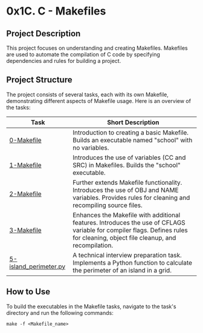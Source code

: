 # 0x1C. C - Makefiles

## Project Description
This project focuses on understanding and creating Makefiles. Makefiles are used to automate the compilation of C code by specifying dependencies and rules for building a project.

## Project Structure
The project consists of several tasks, each with its own Makefile, demonstrating different aspects of Makefile usage. Here is an overview of the tasks:

| Task                                             | Short Description                                          |
|--------------------------------------------------|-----------------------------------------------------------|
| [0-Makefile](./0-Makefile)                      | Introduction to creating a basic Makefile. Builds an executable named "school" with no variables. |
| [1-Makefile](./1-Makefile)                      | Introduces the use of variables (CC and SRC) in Makefiles. Builds the "school" executable. |
| [2-Makefile](./2-Makefile)                      | Further extends Makefile functionality. Introduces the use of OBJ and NAME variables. Provides rules for cleaning and recompiling source files. |
| [3-Makefile](./3-Makefile)                      | Enhances the Makefile with additional features. Introduces the use of CFLAGS variable for compiler flags. Defines rules for cleaning, object file cleanup, and recompilation. |
| [5-island_perimeter.py](./5-island_perimeter.py) | A technical interview preparation task. Implements a Python function to calculate the perimeter of an island in a grid. |

## How to Use
To build the executables in the Makefile tasks, navigate to the task's directory and run the following commands:

```shell
make -f <Makefile_name>

